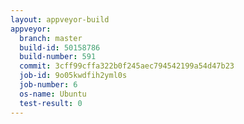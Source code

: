 ```yaml
---
layout: appveyor-build
appveyor:
  branch: master
  build-id: 50158786
  build-number: 591
  commit: 3cff99cffa322b0f245aec794542199a54d47b23
  job-id: 9o05kwdfih2yml0s
  job-number: 6
  os-name: Ubuntu
  test-result: 0
---
```

